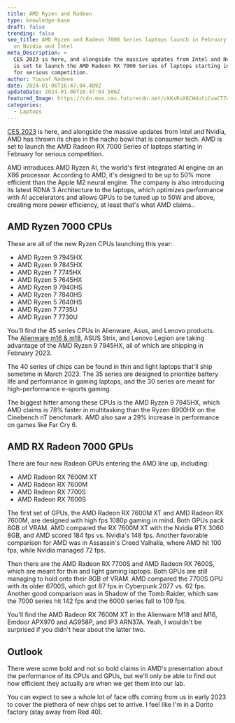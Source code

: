 ```yaml
---
title: AMD Ryzen and Radeon
type: knowledge-base
draft: false
trending: false
seo_title: AMD Ryzen and Radeon 7000 Series laptops launch in February to take
  on Nvidia and Intel
meta_Description: >
  CES 2023 is here, and alongside the massive updates from Intel and Nvidia, AMD
  is set to launch the AMD Radeon RX 7000 Series of laptops starting in February
  for serious competition.
author: Yousaf Nadeem
date: 2024-01-06T16:47:04.489Z
updateDate: 2024-01-06T16:47:04.506Z
featured_Image: https://cdn.mos.cms.futurecdn.net/ckKxRuX8CWdutiCvwCT7o5-1920-80.jpg.webp
categories:
  - Laptops
---
```

[CES 2023](https://www.laptopmag.com/news/ces-2023) is here, and alongside the massive updates from Intel and Nvidia, AMD has thrown its chips in the nacho bowl that is consumer tech. AMD is set to launch the AMD Radeon RX 7000 Series of laptops starting in February for serious competition.

AMD introduces AMD Ryzen AI, the world's first integrated AI engine on an X86 processor. According to AMD, it's designed to be up to 50% more efficient than the Apple M2 neural engine. The company is also introducing its latest RDNA 3 Architecture to the laptops, which optimizes performance with AI accelerators and allows GPUs to be tuned up to 50W and above, creating more power efficiency, at least that's what AMD claims..

## AMD Ryzen 7000 CPUs









These are all of the new Ryzen CPUs launching this year:

* AMD Ryzen 9 7945HX
* AMD Ryzen 9 7845HX
* AMD Ryzen 7 7745HX
* AMD Ryzen 5 7645HX
* AMD Ryzen 9 7940HS
* AMD Ryzen 7 7840HS
* AMD Ryzen 5 7640HS
* AMD Ryzen 7 7735U
* AMD Ryzen 7 7730U

You'll find the 45 series CPUs in Alienware, Asus, and Lenovo products. The [Alienware m16 & m18](https://www.laptopmag.com/news/alienware-unveils-the-x16-x14-m16-and-m18-gaming-laptops-at-ces-2023), ASUS Strix, and Lenovo Legion are taking advantage of the AMD Ryzen 9 7945HX, all of which are shipping in February 2023.

The 40 series of chips can be found in thin and light laptops that'll ship sometime in March 2023. The 35 series are designed to prioritize battery life and performance in gaming laptops, and the 30 series are meant for high-performance e-sports gaming.

The biggest hitter among these CPUs is the AMD Ryzen 9 7945HX, which AMD claims is 78% faster in multitasking than the Ryzen 6900HX on the Cinebench nT benchmark. AMD also saw a 29% increase in performance on games like Far Cry 6.

## AMD RX Radeon 7000 GPUs

There are four new Radeon GPUs entering the AMD line up, including:

* AMD Radeon RX 7600M XT
* AMD Radeon RX 7600M
* AMD Radeon RX 7700S
* AMD Radeon RX 7600S

The first set of GPUs, the AMD Radeon RX 7600M XT and AMD Radeon RX 7600M, are designed with high fps 1080p gaming in mind. Both GPUs pack 8GB of VRAM. AMD compared the RX 7600M XT with the Nvidia RTX 3060 8GB, and AMD scored 184 fps vs. Nvidia's 148 fps. Another favorable comparison for AMD was in Assassin's Creed Valhalla, where AMD hit 100 fps, while Nvidia managed 72 fps.

Then there are the AMD Radeon RX 7700S and AMD Radeon RX 7600S, which are meant for thin and light gaming laptops. Both GPUs are still managing to hold onto their 8GB of VRAM. AMD compared the 7700S GPU with its older 6700S, which got 87 fps in Cyberpunk 2077 vs. 62 fps. Another good comparison was in Shadow of the Tomb Raider, which saw the 7000 series hit 142 fps and the 6000 series fall to 109 fps.

You'll find the AMD Radeon RX 7600M XT in the Alienware M18 and M16, Emdoor APX970 and AG958P, and IP3 ARN37A. Yeah, I wouldn't be surprised if you didn't hear about the latter two.

## Outlook

There were some bold and not so bold claims in AMD's presentation about the performance of its CPUs and GPUs, but we'll only be able to find out how efficient they actually are when we get them into our lab.

You can expect to see a whole lot of face offs coming from us in early 2023 to cover the plethora of new chips set to arrive. I feel like I'm in a Dorito factory (stay away from Red 40).